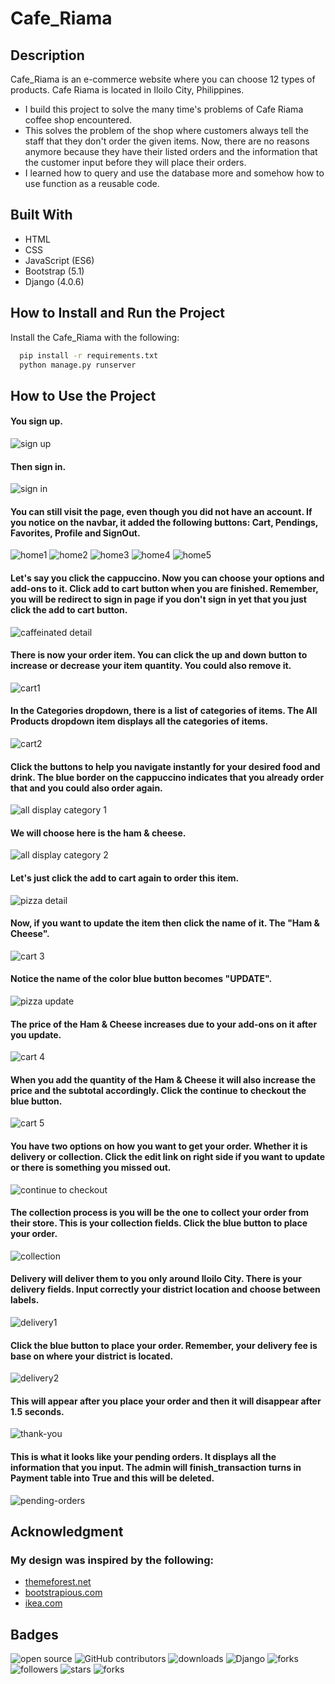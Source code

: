 
# Cafe_Riama

## Description
Cafe_Riama is an e-commerce website where you can choose 12 types of products. Cafe Riama is located in Iloilo City, Philippines.

- I build this project to solve the many time's problems of Cafe Riama coffee shop encountered.
- This solves the problem of the shop where customers always tell the staff that they don't order the given items. Now, there are no reasons anymore because they have their listed orders and the information that the customer input before they will place their orders.
- I learned how to query and use the database more and somehow how to use function as a reusable code.

## Built With
- HTML
- CSS
- JavaScript (ES6)
- Bootstrap (5.1)
- Django (4.0.6)

## How to Install and Run the Project

Install the Cafe_Riama with the following:

```bash
  pip install -r requirements.txt
  python manage.py runserver
```

## How to Use the Project
#### You sign up.
![sign up](screenshots/sign-up.png?raw=true)
#### Then sign in.
![sign in](screenshots/sign-in.png?raw=true)
#### You can still visit the page, even though you did not have an account. If you notice on the navbar, it added the following buttons: Cart, Pendings, Favorites, Profile and SignOut.
![home1](screenshots/home1.png?raw=true)
![home2](screenshots/home2.png?raw=true)
![home3](screenshots/home3.png?raw=true)
![home4](screenshots/home4.png?raw=true)
![home5](screenshots/home5.png?raw=true)
#### Let's say you click the cappuccino. Now you can choose your options and add-ons to it. Click add to cart button when you are finished. Remember, you will be redirect to sign in page if you don't sign in yet that you just click the add to cart button.
![caffeinated detail](screenshots/caffeinated-detail.png?raw=true)
#### There is now your order item. You can click the up and down button to increase or decrease your item quantity. You could also remove it.
![cart1](screenshots/cart1.png?raw=true) 
#### In the Categories dropdown, there is a list of categories of items. The All Products dropdown item displays all the categories of items.
![cart2](screenshots/cart2.png?raw=true)
#### Click the buttons to help you navigate instantly for your desired food and drink. The blue border on the cappuccino indicates that you already order that and you could also order again.
![all display category 1](screenshots/all-display-category1.png?raw=true)
#### We will choose here is the ham & cheese.
![all display category 2](screenshots/all-display-category2.png?raw=true)
#### Let's just click the add to cart again to order this item.
![pizza detail](screenshots/pizza-detail.png?raw=true)
#### Now, if you want to update the item then click the name of it. The "Ham & Cheese".
![cart 3](screenshots/cart3.png?raw=true)
#### Notice the name of the color blue button becomes "UPDATE".
![pizza update](screenshots/pizza-update.png?raw=true)
#### The price of the Ham & Cheese increases due to your add-ons on it after you update.
![cart 4](screenshots/cart4.png?raw=true)
#### When you add the quantity of the Ham & Cheese it will also increase the price and the subtotal accordingly. Click the continue to checkout the blue button.
![cart 5](screenshots/cart5.png?raw=true)
#### You have two options on how you want to get your order. Whether it is delivery or collection. Click the edit link on right side if you want to update or there is something you missed out.
![continue to checkout](screenshots/checkout.png?raw=true)
#### The collection process is you will be the one to collect your order from their store. This is your collection fields. Click the blue button to place your order.
![collection](screenshots/collection.png?raw=true)
#### Delivery will deliver them to you only around Iloilo City. There is your delivery fields. Input correctly your district location and choose between labels.
![delivery1](screenshots/delivery1.png?raw=true)
#### Click the blue button to place your order. Remember, your delivery fee is base on where your district is located.
![delivery2](screenshots/delivery2.png?raw=true)
#### This will appear after you place your order and then it will disappear after 1.5 seconds.
![thank-you](screenshots/thank-you.png?raw=true)
#### This is what it looks like your pending orders. It displays all the information that you input. The admin will finish_transaction turns in Payment table into True and this will be deleted.
![pending-orders](screenshots/pending-orders.png?raw=true)

## Acknowledgment
  ### My design was inspired by the following:
- [themeforest.net](https://themeforest.net/item/drexel-psd-ecommerce-templates/screenshots/20031300?index=2) 
- [bootstrapious.com](https://bootstrapious.com/p/bootstrap-footer-bottom) 
- [ikea.com](https://www.ikea.com/gb/en/shoppingcart/) 

## Badges
![open source](https://img.shields.io/badge/Open%20Source-%F0%9F%92%9A-white)
![GitHub contributors](https://img.shields.io/github/contributors/Llanz-dev/Cafe_Riama)
![downloads](https://img.shields.io/github/downloads/Llanz-dev/Cafe_Riama/total)
![Django](https://img.shields.io/badge/django-4.1.1-brightgreen)
![forks](https://img.shields.io/github/last-commit/Llanz-dev/Cafe_Riama)
![followers](https://img.shields.io/github/followers/Llanz-dev?style=social)
![stars](https://img.shields.io/github/stars/Llanz-dev?style=social)
![forks](https://img.shields.io/github/forks/Llanz-dev/Cafe_Riama?style=social)
